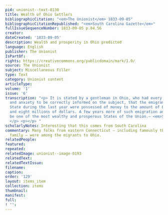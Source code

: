 ```yaml
---
pid: unionist--text-0130
title: Wealth of Ohio Settlers
bibliographicCitation: "<em>The Unionist</em> 1833-09-05"
bibliographicCitationRepublished: "<em>South Carolina Gazette</em>"
fullIssueSequenceNumber: 1833-09-05 p.04.56
creator: 
dateCreated: '1833-09-05'
description: Wealth and prosperity in Ohio predicted
language: English
publisher: The Unionist
IsPartOf: 
rights: https://creativecommons.org/publicdomain/mark/1.0/
source: The Unionist
subject: Miscellaneous Filler
type: Text
category: Unionist content
articleType: 
volume: '1'
issue: '6'
transcription: "<p> It is stated by a gentleman in Ohio, who had every opportunity
  and anxiety to be correctly informed on the subject, that the emigrants into that
  State during the last year were possessed of money to the amount of between six
  and eight millions of dollars. A few years more of such emigration and Ohio will
  be one of the most wealthy and prosperous States of the Union.— <em>S.C. Gaz.</em>
  </p> <p></p> "
scholarlyNotes: Interesting that this comes from South Carolina
commentary: Many folks from eastern Connecticut – including famously the Cleveland
  family — were among the migrants to Ohio.
relatedPeople: 
featured: 
repeated: 
relatedImage: unionist--image-0193
relatedText: 
relatedTextIssue: 
filename: 
caption: 
order: '129'
layout: items_item
collection: items
thumbnail: 
manifest: 
full: 
! '': 
---
```

